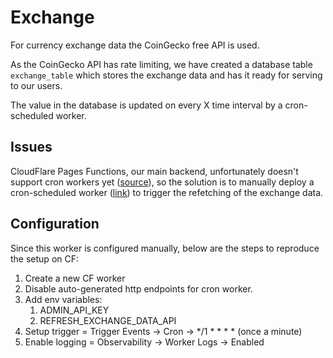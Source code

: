 # Exchange

For currency exchange data the CoinGecko free API is used. 

As the CoinGecko API has rate limiting, we have created a database table `exchange_table` which stores the exchange data and has it ready for serving to our users.

The value in the database is updated on every X time interval by a cron-scheduled worker.

## Issues

CloudFlare Pages Functions, our main backend, unfortunately doesn't support cron workers yet ([source](https://community.cloudflare.com/t/schedule-a-cloudflare-pages-function/615507)), so the solution is to manually deploy a cron-scheduled worker ([link](https://developers.cloudflare.com/workers/configuration/cron-triggers/)) to trigger the refetching of the exchange data.


## Configuration

Since this worker is configured manually, below are the steps to reproduce the setup on CF:
1. Create a new CF worker
2. Disable auto-generated http endpoints for cron worker.
3. Add env variables:
    1. ADMIN_API_KEY
    2. REFRESH_EXCHANGE_DATA_API
4. Setup trigger = Trigger Events -> Cron -> */1 * * * * (once a minute)
5. Enable logging = Observability -> Worker Logs -> Enabled
